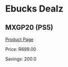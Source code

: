 
# Ebucks Dealz
## MXGP20 (PS5)
[Product Page](https://www.ebucks.com/web/shop/productSelected.do?prodId=1146592469&catId=724351586)

Price: R699.00

Savings: 200.0


	